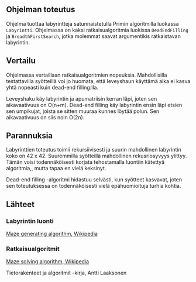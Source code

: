 ## Ohjelman toteutus

Ohjelma tuottaa labyrintteja satunnaistetulla Primin algoritmilla luokassa `Labyrintti`. Ohjelmassa on kaksi ratkaisualgoritmia luokissa `DeadEndFilling` ja `BreadthFirstSearch`, jotka molemmat saavat argumentikis ratkaistavan labyrintin. 

## Vertailu
Ohjelmassa vertaillaan ratkaisualgoritmien nopeuksia. Mahdollisilla testattavilla syötteillä voi jo huomata, että leveyshaun käyttämä aika ei kasva yhtä nopeasti kuin dead-end filling:lla. 

Leveyshaku käy labyrintin ja apumatriisin kerran läpi, joten sen aikavaativuus on O(n+m). Dead-end filling käy labyrintin ensin läpi etsien sen umpikujat, joista se sitten muuraa kunnes löytää polun. Sen aikavaativuus on siis noin O(2n).
## Parannuksia
Labyrinttien toteutus toimii rekursiivisesti ja suurin mahdollinen labyrintin koko on 42 x 42. Suuremmilla syötteillä mahdollinen rekusriosyvyys ylittyy. Tämän voisi todennäköisesti korjata tehostamalla luontiin kätettyä algoritmia,, mutta tapaa en vielä keksinyt.

Dead-end filling -algoritmi hidastuu selvästi, kun syötteet kasvavat, joten sen toteutuksessa on todennäköisesti vielä epähuomioituja turhia kohtia. 

## Lähteet
### Labyrintin luonti

[Maze generating algorithm, Wikipedia](https://en.wikipedia.org/wiki/Maze_generation_algorithm)

### Ratkaisualgoritmit

[Maze solving algorithm, Wikipedia](https://en.wikipedia.org/wiki/Maze-solving_algorithm)

Tietorakenteet ja algoritmit -kirja, Antti Laaksonen

